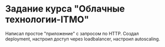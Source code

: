 
# Задание курса "Облачные технологии-ITMO"

Написал простое "приложение" с запросом по HTTP.
Создал deployment, настроил доступ через loadbalancer, настроил autoscaling.


